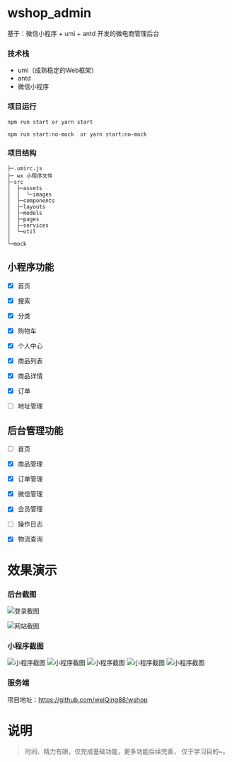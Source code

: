 # wshop_admin
基于：微信小程序 + umi + antd 开发的微电商管理后台


### 技术栈
- umi（成熟稳定的Web框架）
- antd
- 微信小程序


### 项目运行

```
npm run start or yarn start

npm run start:no-mock  or yarn start:no-mock 

```

### 项目结构
```
├─.umirc.js                
├─ wx 小程序文件　
├─src
│  ├─assets
│  │  └─images
│  ├─components
│  ├─layouts
│  ├─models
│  ├─pages
│  ├─services
│  └─util
│ 
└─mock
```


## 小程序功能
- [x] 首页
- [x] 搜索
- [x] 分类
- [x] 购物车
- [x] 个人中心
- [x] 商品列表
- [x] 商品详情
- [x] 订单
- [ ] 地址管理


## 后台管理功能
- [ ] 首页
- [x] 商品管理 
- [x] 订单管理
- [x] 微信管理
- [x] 会员管理
- [ ] 操作日志
- [x] 物流查询



# 效果演示
### 后台截图
 ![登录截图](https://github.com/weiQing88/wshop/blob/master/public/screenshots/20200106111753.png)
 
 ![网站截图](https://github.com/weiQing88/wshop/blob/master/public/screenshots/45234234.png)
 
### 小程序截图

![小程序截图](https://github.com/weiQing88/wshop/blob/master/public/screenshots/erereer132405.png)
![小程序截图](https://github.com/weiQing88/wshop/blob/master/public/screenshots/20200106132441.png)
![小程序截图](https://github.com/weiQing88/wshop/blob/master/public/screenshots/20200106132510.png)
![小程序截图](https://github.com/weiQing88/wshop/blob/master/public/screenshots/20200106132525.png)
![小程序截图](https://github.com/weiQing88/wshop/blob/master/public/screenshots/20200106132625.png)

### 服务端
项目地址：https://github.com/weiQing88/wshop


# 说明
>  时间、精力有限，仅完成基础功能，更多功能后续完善， 仅于学习目的~。
